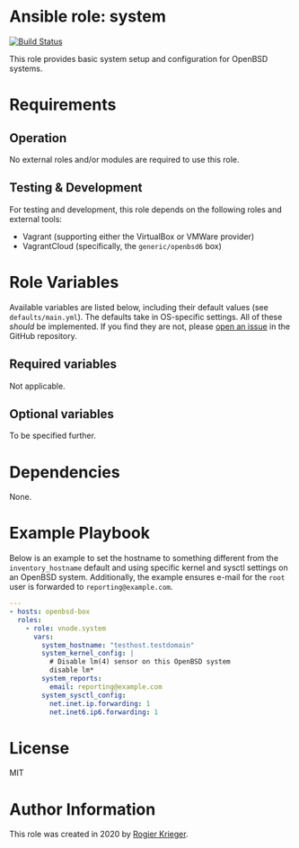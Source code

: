# Ansible role: system

[![Build Status](https://travis-ci.org/vnode/ansible-role-system.svg?branch=master)](https://travis-ci.org/vnode/ansible-role-system)

This role provides basic system setup and configuration for OpenBSD systems.

# Requirements

## Operation
No external roles and/or modules are required to use this role.

## Testing & Development
For testing and development, this role depends on the following roles and external tools:
- Vagrant (supporting either the VirtualBox or VMWare provider)
- VagrantCloud (specifically, the `generic/openbsd6` box)


# Role Variables
Available variables are listed below, including their default values (see `defaults/main.yml`).
The defaults take in OS-specific settings.  All of these *should* be implemented. If you find they are not, please [open an issue](https://github.com/vnode/ansible-role-ypclient/issues) in the GitHub repository.


## Required variables

Not applicable.


## Optional variables

To be specified further.

# Dependencies
None.


# Example Playbook
Below is an example to set the hostname to something different from the `inventory_hostname` default and using specific kernel and sysctl settings on an OpenBSD system. Additionally, the example ensures e-mail for the `root` user is forwarded to `reporting@example.com`.

```yaml
---
- hosts: openbsd-box
  roles:
    - role: vnode.system
      vars:
        system_hostname: "testhost.testdomain"
        system_kernel_config: |
          # Disable lm(4) sensor on this OpenBSD system
          disable lm*
        system_reports:
          email: reporting@example.com
        system_sysctl_config:
          net.inet.ip.forwarding: 1
          net.inet6.ip6.forwarding: 1
```


# License
MIT


# Author Information
This role was created in 2020 by [Rogier Krieger](https://vnode.net/).
